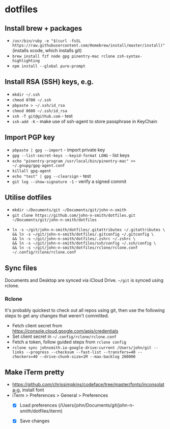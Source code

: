 # dotfiles

## Install brew + packages
- `/usr/bin/ruby -e "$(curl -fsSL https://raw.githubusercontent.com/Homebrew/install/master/install)"` (installs xcode, which installs git)
- `brew install fzf node gpg pinentry-mac rclone zsh-syntax-highlighting`
- `npm install --global pure-prompt`

## Install RSA (SSH) keys, e.g.
- `mkdir ~/.ssh`
- `chmod 0700 ~/.ssh`
- `pbpaste > ~/.ssh/id_rsa`
- `chmod 0600 ~/.ssh/id_rsa`
- `ssh -T git@github.com` - test
- `ssh-add -K` - make use of ssh-agent to store passphrase in KeyChain

## Import PGP key
- `pbpaste | gpg --import` - import private key
- `gpg --list-secret-keys --keyid-format LONG` - list keys
- `echo "pinentry-program /usr/local/bin/pinentry-mac" >> ~/.gnupg/gpg-agent.conf`
- `killall gpg-agent`
- `echo "test" | gpg --clearsign` - test
- `git log --show-signature -1` - verify a signed commit

## Utilise dotfiles
- `mkdir ~/Documents/git ~/Documents/git/john-n-smith`
- `git clone https://github.com/john-n-smith/dotfiles.git ~/Documents/git/john-n-smith/dotfiles`
- ```
  ln -s ~/git/john-n-smith/dotfiles/.gitattributes ~/.gitattributes \
  && ln -s ~/git/john-n-smith/dotfiles/.gitconfig ~/.gitconfig \
  && ln -s ~/git/john-n-smith/dotfiles/.zshrc ~/.zshrc \
  && ln -s ~/git/john-n-smith/dotfiles/ssh/config ~/.ssh/config \
  && ln -s ~/git/john-n-smith/dotfiles/rclone/rclone.conf ~/.config/rclone/rclone.conf
  ```

## Sync files
Documents and Desktop are synced via iCloud Drive. `~/git` is synced using rclone.

### Rclone
It's probably quickest to check out all repos using git, then use the following steps to get any changes that weren't committed.

- Fetch client secret from https://console.cloud.google.com/apis/credentials
- Set client secret in `~/.config/rclone/rclone.conf`
- Fetch a token, follow guided steps from `rclone config`
- `rclone sync johnsmith.io-google-drive:current /Users/john/git --links --progress --checksum --fast-list --transfers=40 --checkers=40 --drive-chunk-size=1M --max-backlog 200000`
 
 ## Make iTerm pretty
 - https://github.com/chrissimpkins/codeface/tree/master/fonts/inconsolata-g, install font
 - iTerm > Preferences > General > Preferences
    - [x] Load preferences (/Users/john/Documents/git/john-n-smith/dotfiles/iterm)
    - [x] Save changes 
  
